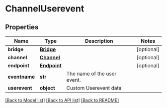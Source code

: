 # ChannelUserevent

## Properties
Name | Type | Description | Notes
------------ | ------------- | ------------- | -------------
**bridge** | [**Bridge**](Bridge.md) |  | [optional] 
**channel** | [**Channel**](Channel.md) |  | [optional] 
**endpoint** | [**Endpoint**](Endpoint.md) |  | [optional] 
**eventname** | **str** | The name of the user event. | 
**userevent** | **object** | Custom Userevent data | 

[[Back to Model list]](../README.md#documentation-for-models) [[Back to API list]](../README.md#documentation-for-api-endpoints) [[Back to README]](../README.md)


